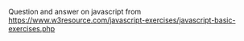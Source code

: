 Question and answer on javascript from https://www.w3resource.com/javascript-exercises/javascript-basic-exercises.php